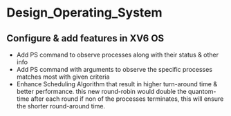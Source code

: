 # Design_Operating_System

## Configure & add features in XV6 OS

- Add PS command to observe processes along with their status & other info
- Add PS command with arguments to observe the specific processes matches most with given criteria
- Enhance Scheduling Algorithm that result in higher turn-around time & better performance.
this new round-robin would double the quantom-time after each round if non of the processes terminates, this will ensure the shorter round-around time.
